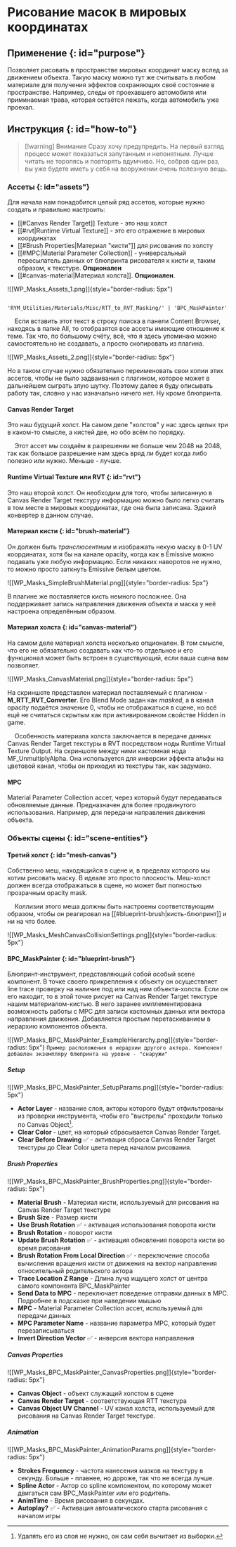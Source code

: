 # Рисование масок в мировых координатах


## Применение {: id="purpose"}

Позволяет рисовать в пространстве мировых координат маску вслед за движением объекта. Такую маску можно тут же считывать в любом материале для получения эффектов сохраняющих своё состояние в пространстве. Например, следы от проехавшего автомобиля или приминаемая трава, которая остаётся лежать, когда автомобиль уже проехал.


## Инструкция {: id="how-to"}

>[!warning] Внимание 
>Сразу хочу предупредить. На первый взгляд процесс может показаться запутанным и непонятным. Лучше читать не торопясь и повторять вдумчиво. Но, собрав один раз, вы уже будете иметь у себя на вооружении очень полезную вещь.

### Ассеты {: id="assets"}

Для начала нам понадобится целый ряд ассетов, которые нужно создать и правильно настроить:

* [[#Canvas Render Target]] Texture - это наш холст
* [[#rvt|Runtime Virtual Texture]] - это его отражение в мировых координатах
* [[#Brush Properties|Материал "кисти"]] для рисования по холсту
* [[#MPC|Material Parameter Collection]] - универсальный пересылатель данных от блюпринта рисователя к кисти и, таким образом, к текстуре. **Опционален**
* [[#canvas-material|Материал холста]]. **Опционален**.

![[WP_Masks_Assets_1.png]]{style="border-radius: 5px"}


```Unreal 

'RYM_Utilities/Materials/Misc/RTT_to_RVT_Masking/' | 'BPC_MaskPainter'

```

$\quad$Если вставить этот текст в строку поиска в панели Content Browser, находясь в папке All, то отобразятся все ассеты имеющие отношение к теме. Так что, по большому счёту, всё, что я здесь упоминаю можно самостоятельно не создавать, а просто скопировать из плагина. 

![[WP_Masks_Assets_2.png]]{style="border-radius: 5px"}

Но в таком случае нужно обязательно переименовать свои копии этих ассетов, чтобы не было задваивания с плагином, которое может в дальнейшем сыграть злую шутку. Поэтому далее я буду описывать работу так, словно у нас изначально ничего нет. Ну кроме блюпринта.


#### Canvas Render Target

Это наш будущий холст. На самом деле "холстов" у нас здесь целых три в каком-то смысле, а кистей две, но обо всём по порядку.

$\quad$Этот ассет мы создаём в разрешении не больше чем 2048 на 2048, так как большое разрешение нам здесь вряд ли будет когда либо полезно или нужно. Меньше - лучше.


#### Runtime Virtual Texture или RVT {: id="rvt"}

Это наш второй холст. Он необходим для того, чтобы записанную в Canvas Render Target текстуру информацию можно было легко считать в том месте в мировых координатах, где она была записана. Эдакий конвертер в данном случае.


#### Материал кисти {: id="brush-material"}

Он должен быть *транслюсентным* и изображать некую маску в 0-1 UV координатах, хотя бы на канале opacity, когда как в Emissive можно подавать уже любую информацию. Если никаких наворотов не нужно, то можно просто заткнуть Emissive белым цветом.

![[WP_Masks_SimpleBrushMaterial.png]]{style="border-radius: 5px"}

В плагине же поставляется кисть немного посложнее. Она поддерживает запись направления движения объекта и маска у неё настроена определённым образом.


#### Материал холста {: id="canvas-material"}

На самом деле материал холста несколько опционален. В том смысле, что его не обязательно создавать как что-то отдельное и его функционал может быть встроен в существующий, если ваша сцена вам позволяет.


![[WP_Masks_CanvasMaterial.png]]{style="border-radius: 5px"}

На скриншоте представлен материал поставляемый с плагином - **M_RTT_RVT_Converter**. Его Blend Mode задан как *masked*, а в канал opacity подаётся значение 0, чтобы не отображаться в сцене, но всё ещё не считаться скрытым как при активированном свойстве Hidden in game.

$\quad$Особенность материала холста заключается в передаче данных Canvas Render Target текстуры в RVT посредством ноды Runtime Virtual Texture Output. На скриншоте между ними кастомная нода MF_UnmultiplyAlpha. Она используется для инверсии эффекта альфы на цветовой канал, чтобы он приходил из текстуры так, как задумано. 


#### MPC

Material Parameter Collection ассет, через который будут передаваться обновляемые данные. Предназначен для более продвинутого использования. Например, для передачи направления движения объекта.


### Объекты сцены {: id="scene-entities"}
#### Третий холст {: id="mesh-canvas"}

Собственно меш, находящийся в сцене и, в пределах которого мы хотим рисовать маску. В идеале это просто плоскость. Меш-холст должен всегда отображаться в сцене, но может быт полностью прозрачным opacity mask.

$\quad$Коллизии этого меша должны быть настроены соответствующим образом, чтобы он реагировал на [[#blueprint-brush|кисть-блюпринт]] и ни на что более.

![[WP_Masks_MeshCanvasCollisionSettings.png]]{style="border-radius: 5px"}


#### BPC_MaskPainter {: id="blueprint-brush"}

Блюпринт-инструмент, представляющий собой особый scene компонент. В точке своего прикрепления к объекту он осуществляет line trace проверку на наличие под или над ним объекта-холста. Если он его находит, то в этой точке рисует на Canvas Render Target текстуре нашим материалом-кистью. В него заранее имплементирована возможность работы с MPC для записи кастомных данных или вектора направления движения. Добавляется простым перетаскиванием в иерархию компонентов объекта.

![[WP_Masks_BPC_MaskPainter_ExampleHierarchy.png]]{style="border-radius: 5px"}
`Пример расположения в иерархии другого актора. Компонент добавлен экземпляру блюпринта на уровне - "снаружи"`

##### Setup

![[WP_Masks_BPC_MaskPainter_SetupParams.png]]{style="border-radius: 5px"}

* **Actor Layer** - название слоя, акторы которого будут отфильтрованы из проверки инструмента, чтобы его "выстрелы" проходили только по Canvas Object[^1].
* **Clear Color** - цвет, на который сбрасывается Canvas Render Target.
* **Clear Before Drawing** ✅ - активация сброса Canvas Render Target текстуры до Clear Color цвета перед началом рисования.


##### Brush Properties

![[WP_Masks_BPC_MaskPainter_BrushProperties.png]]{style="border-radius: 5px"}

* **Material Brush** - Материал кисти, используемый для рисования на Canvas Render Target текстуре
* **Brush Size** - Размер кисти
* **Use Brush Rotation** ✅ - активация использования поворота кисти
* **Brush Rotation** - поворот кисти
* **Update Brush Rotation** ✅ - активация обновления поворота кисти во время рисования
* **Brush Rotation From Local Direction** ✅ - переключение способа вычисления вращения кисти от движения на вектор направления относительный родительского актора
* **Trace Location Z Range** - Длина луча ищущего холст от центра самого компонента BPC_MaskPainter
* **Send Data to MPC** - переключает поведение отправки данных в MPC. Подробнее в подсказке при наведении мышью
* **MPC** - Material Parameter Collection ассет, используемый для передачи данных
* **MPC Parameter Name** - название параметра MPC, который будет перезаписываться
* **Invert Direction Vector** ✅ - инверсия вектора направления

##### Canvas Properties

![[WP_Masks_BPC_MaskPainter_CanvasProperties.png]]{style="border-radius: 5px"}

* **Canvas Object** - объект служащий холстом в сцене
* **Canvas Render Target** - соответствующая RTT текстура
* **Canvas Object UV Channel** - UV канал холста, используемый для рисования на Canvas Render Target текстуре.

##### Animation

![[WP_Masks_BPC_MaskPainter_AnimationParams.png]]{style="border-radius: 5px"}

* **Strokes Frequency** - частота нанесения мазков на текстуру в секунду. Больше - плавнее, но дороже, так что не всегда лучше.
* **Spline Actor** - Актор со spline компонентом, по которому может двигаться сам BPC_MaskPainter или его родитель.
* **AnimTime** - Время рисования в секундах.
* **Autoplay?** ✅ - Активация автоматического старта рисования с началом игры








[^1]: Удалять его из слоя не нужно, он сам себя вычитает из выборки.






